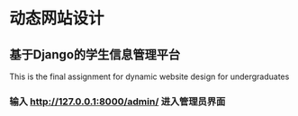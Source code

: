 # 动态网站设计
## 基于Django的学生信息管理平台
This is the final assignment for dynamic website design for undergraduates

### 输入 http://127.0.0.1:8000/admin/ 进入管理员界面
